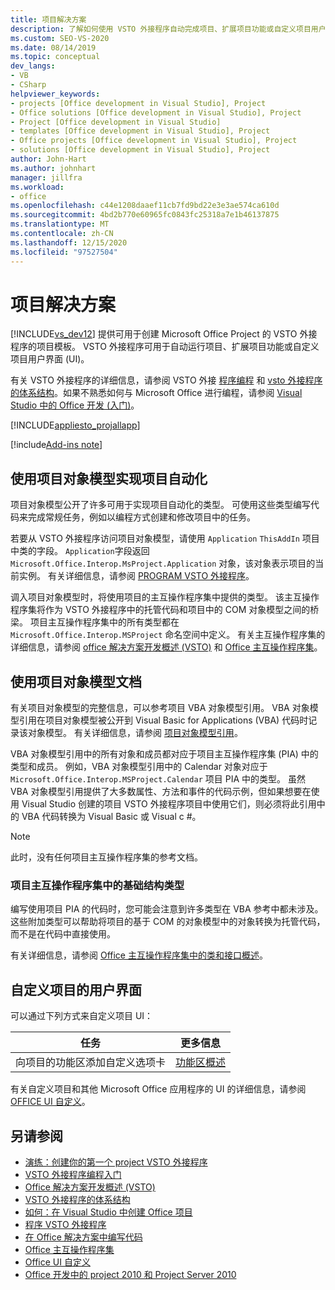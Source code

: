 ```yaml
---
title: 项目解决方案
description: 了解如何使用 VSTO 外接程序自动完成项目、扩展项目功能或自定义项目用户界面 (UI) 。
ms.custom: SEO-VS-2020
ms.date: 08/14/2019
ms.topic: conceptual
dev_langs:
- VB
- CSharp
helpviewer_keywords:
- projects [Office development in Visual Studio], Project
- Office solutions [Office development in Visual Studio], Project
- Project [Office development in Visual Studio]
- templates [Office development in Visual Studio], Project
- Office projects [Office development in Visual Studio], Project
- solutions [Office development in Visual Studio], Project
author: John-Hart
ms.author: johnhart
manager: jillfra
ms.workload:
- office
ms.openlocfilehash: c44e1208daaef11cb7fd9bd22e3e3ae574ca610d
ms.sourcegitcommit: 4bd2b770e60965fc0843fc25318a7e1b46137875
ms.translationtype: MT
ms.contentlocale: zh-CN
ms.lasthandoff: 12/15/2020
ms.locfileid: "97527504"
---
```

# <a name="project-solutions"></a>项目解决方案
  [!INCLUDE[vs_dev12](../vsto/includes/vs-dev12-md.md)] 提供可用于创建 Microsoft Office Project 的 VSTO 外接程序的项目模板。 VSTO 外接程序可用于自动运行项目、扩展项目功能或自定义项目用户界面 (UI)。

 有关 VSTO 外接程序的详细信息，请参阅 VSTO 外接 [程序编程](../vsto/getting-started-programming-vsto-add-ins.md) 和 [vsto 外接程序的体系结构](../vsto/architecture-of-vsto-add-ins.md)。如果不熟悉如何与 Microsoft Office 进行编程，请参阅 [Visual Studio 中的 Office 开发 &#40;入门&#41;](../vsto/getting-started-office-development-in-visual-studio.md)。

 [!INCLUDE[appliesto_projallapp](../vsto/includes/appliesto-projallapp-md.md)]

[!include[Add-ins note](includes/addinsnote.md)]

## <a name="automate-project-by-using-the-project-object-model"></a>使用项目对象模型实现项目自动化
 项目对象模型公开了许多可用于实现项目自动化的类型。 可使用这些类型编写代码来完成常规任务，例如以编程方式创建和修改项目中的任务。

 若要从 VSTO 外接程序访问项目对象模型，请使用 `Application` `ThisAddIn` 项目中类的字段。 `Application`字段返回 `Microsoft.Office.Interop.MsProject.Application` 对象，该对象表示项目的当前实例。 有关详细信息，请参阅 [PROGRAM VSTO 外接程序](../vsto/programming-vsto-add-ins.md)。

 调入项目对象模型时，将使用项目的主互操作程序集中提供的类型。 该主互操作程序集将作为 VSTO 外接程序中的托管代码和项目中的 COM 对象模型之间的桥梁。 项目主互操作程序集中的所有类型都在 `Microsoft.Office.Interop.MSProject` 命名空间中定义。 有关主互操作程序集的详细信息，请参阅 [office 解决方案开发概述 &#40;VSTO&#41;](../vsto/office-solutions-development-overview-vsto.md) 和 [Office 主互操作程序集](../vsto/office-primary-interop-assemblies.md)。

## <a name="use-the-project-object-model-documentation"></a>使用项目对象模型文档
 有关项目对象模型的完整信息，可以参考项目 VBA 对象模型引用。 VBA 对象模型引用在项目对象模型被公开到 Visual Basic for Applications (VBA) 代码时记录该对象模型。 有关详细信息，请参阅 [项目对象模型引用](/office/vba/api/project.object)。

 VBA 对象模型引用中的所有对象和成员都对应于项目主互操作程序集 (PIA) 中的类型和成员。 例如，VBA 对象模型引用中的 Calendar 对象对应于 `Microsoft.Office.Interop.MSProject.Calendar` 项目 PIA 中的类型。 虽然 VBA 对象模型引用提供了大多数属性、方法和事件的代码示例，但如果想要在使用 Visual Studio 创建的项目 VSTO 外接程序项目中使用它们，则必须将此引用中的 VBA 代码转换为 Visual Basic 或 Visual c #。

> [!NOTE]
> 此时，没有任何项目主互操作程序集的参考文档。

### <a name="infrastructure-types-in-the-project-primary-interop-assembly"></a>项目主互操作程序集中的基础结构类型
 编写使用项目 PIA 的代码时，您可能会注意到许多类型在 VBA 参考中都未涉及。 这些附加类型可以帮助将项目的基于 COM 的对象模型中的对象转换为托管代码，而不是在代码中直接使用。

 有关详细信息，请参阅 [Office 主互操作程序集中的类和接口概述](/previous-versions/office/office-12/ms247299(v=office.12))。

## <a name="customize-the-user-interface-of-project"></a>自定义项目的用户界面
 可以通过下列方式来自定义项目 UI：

|任务|更多信息|
|----------|--------------------------|
|向项目的功能区添加自定义选项卡|[功能区概述](../vsto/ribbon-overview.md)|

 有关自定义项目和其他 Microsoft Office 应用程序的 UI 的详细信息，请参阅 [OFFICE UI 自定义](../vsto/office-ui-customization.md)。

## <a name="see-also"></a>另请参阅
- [演练：创建你的第一个 project VSTO 外接程序](../vsto/walkthrough-creating-your-first-vsto-add-in-for-project.md)
- [VSTO 外接程序编程入门](../vsto/getting-started-programming-vsto-add-ins.md)
- [Office 解决方案开发概述 &#40;VSTO&#41;](../vsto/office-solutions-development-overview-vsto.md)
- [VSTO 外接程序的体系结构](../vsto/architecture-of-vsto-add-ins.md)
- [如何：在 Visual Studio 中创建 Office 项目](../vsto/how-to-create-office-projects-in-visual-studio.md)
- [程序 VSTO 外接程序](../vsto/programming-vsto-add-ins.md)
- [在 Office 解决方案中编写代码](../vsto/writing-code-in-office-solutions.md)
- [Office 主互操作程序集](../vsto/office-primary-interop-assemblies.md)
- [Office UI 自定义](../vsto/office-ui-customization.md)
- [Office 开发中的 project 2010 和 Project Server 2010](/previous-versions/office/developer/office-2010/ee758031(v=office.14))
